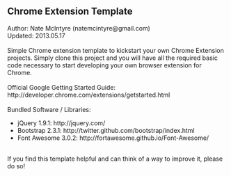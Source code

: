 <html>
    <head>
    </head>
    <body>
        <h2>Chrome Extension Template</h2>
        <div>Author: Nate McIntyre (natemcintyre@gmail.com)</div>
        <div>Updated: 2013.05.17</div>
        <br/>
        <div>Simple Chrome extension template to kickstart your own Chrome Extension projects. Simply clone this project and you will have all the required basic code necessary to start developing your own browser extension for Chrome.</div>
        <br/>
        <div>Official Google Getting Started Guide: http://developer.chrome.com/extensions/getstarted.html</div>
        <br/>
        <div>Bundled Software / Libraries:</div>
        <div>
            <ul>
                <li>jQuery 1.9.1: http://jquery.com/</li>
                <li>Bootstrap 2.3.1: http://twitter.github.com/bootstrap/index.html</li>
                <li>Font Awesome 3.0.2: http://fortawesome.github.io/Font-Awesome/</li>
            </ul>
        </div>
        <br/>
        <div>If you find this template helpful and can think of a way to improve it, please do so!</div>
    </body>
</html>